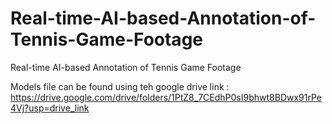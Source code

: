 # Real-time-AI-based-Annotation-of-Tennis-Game-Footage
Real-time AI-based Annotation of Tennis Game  Footage


Models file can be found using teh google drive link :
https://drive.google.com/drive/folders/1PtZ8_7CEdhP0sI9bhwt8BDwx91rPe4Vj?usp=drive_link
